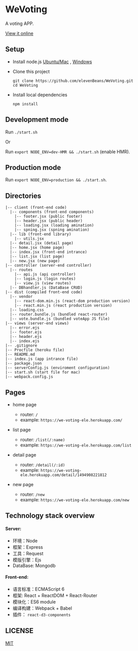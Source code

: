 # WeVoting

A voting APP. 

[View it online](https://we-voting-ele.herokuapp.com/)

## Setup

+ Install node.js [Ubuntu/Mac](https://github.com/creationix/nvm) , [Windows](https://nodejs.org/en/download/)

+ Clone this project
	```
	git clone https://github.com/elevenBeans/WeVoting.git
	cd WeVoting
	```
+ Install local dependencies
	```
	npm install
	```

## Development mode

Run `./start.sh`

Or

Run `export NODE_ENV=dev-HMR && ./start.sh` (enable HMR).


## Production mode

Run `export NODE_ENV=production && ./start.sh`.

## Directories

```
|-- client (front-end code)
  |-- components (front-end components)
    |-- footer.jsx (public footer)
    |-- header.jsx (public header)
    |-- loading.jsx (loading amination)
    |-- spning.jsx (spning amination)
  |-- lib (front-end library)
    |-- utils.jsx
  |-- detail.jsx (detail page)
  |-- home.jsx (home page)
  |-- index.jsx (front-end intrance)
  |-- list.jsx (list page)
  |-- new.jsx (new page)
|-- controller (server-end controller)
  |-- routes
    |-- api.js (api controller)
    |-- login.js (login routes) 
    |-- view.js (view routes)
  |-- DBhandler.js (DataBase CRUD)
|-- dist (compiled front-end code)
  |-- vendor
    |-- react-dom.min.js (react-dom production version)
    |-- react.min.js (react production version)
  |-- loading.css
  |-- router.bundle.js (bundled react-router)
  |-- vote.bundle.js (bundled voteApp JS file)
|-- views (server-end views)
  |-- error.ejs
  |-- footer.ejs
  |-- header.ejs
  |-- index.ejs
|-- .gitignore
|-- Procfile (heroku file)
|-- README.md
|-- index.js (app intrance file)
|-- package.json
|-- serverConfig.js (enviroment configuration)
|-- start.sh (start file for mac)
|-- webpack.config.js
```
## Pages

+ home page
   + router: `/`
   + example: `https://we-voting-ele.herokuapp.com/`
+ list page
   + router: `/list(/:name)`
   + example: `https://we-voting-ele.herokuapp.com/list`

+ detail page
   + router: `/detail(/:id)`
   + example: `https://we-voting-ele.herokuapp.com/detail/1494908221812`

+ new page
   + router: `/new`
   + example: `https://we-voting-ele.herokuapp.com/new`

## Technology stack overview
#### Server:

+ 环境：Node
+ 框架：Express
+ 工具：Request
+ 模版引擎：Ejs
+ DataBase: Mongodb

#### Front-end:

+ 语言标准：ECMAScript 6
+ 框架: React + ReactDOM + React-Router
+ 模块化：ES6 module
+ 编译构建：Webpack + Babel
+ 插件： `react-d3-components`

## LICENSE

[MIT](https://mit-license.org/)